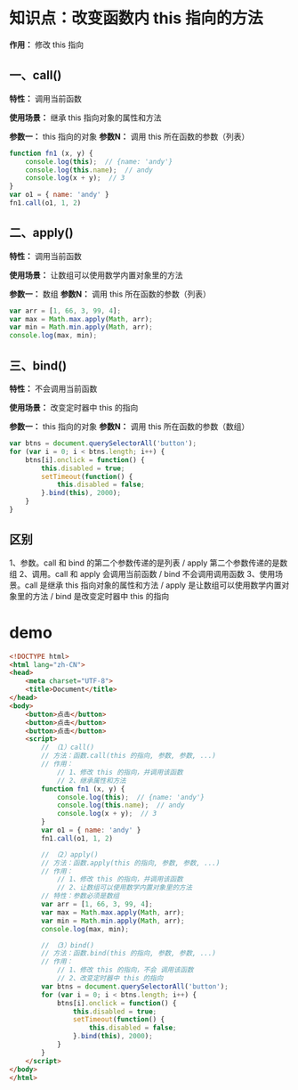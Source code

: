 # 知识点：改变函数内 this 指向的方法

**作用：** 修改 this 指向

## 一、call()
**特性：** 调用当前函数

**使用场景：** 继承 this 指向对象的属性和方法

**参数一：** this 指向的对象
**参数N：** 调用 this 所在函数的参数（列表）

```js
function fn1 (x, y) {
    console.log(this);  // {name: 'andy'}
    console.log(this.name);  // andy
    console.log(x + y);  // 3
}
var o1 = { name: 'andy' }
fn1.call(o1, 1, 2)
```

## 二、apply()
**特性：** 调用当前函数

**使用场景：** 让数组可以使用数学内置对象里的方法

**参数一：** 数组
**参数N：** 调用 this 所在函数的参数（列表）

```js
var arr = [1, 66, 3, 99, 4];
var max = Math.max.apply(Math, arr);
var min = Math.min.apply(Math, arr);
console.log(max, min);
```

## 三、bind()
**特性：** 不会调用当前函数

**使用场景：** 改变定时器中 this 的指向

**参数一：** this 指向的对象
**参数N：** 调用 this 所在函数的参数（数组）

```js
var btns = document.querySelectorAll('button');
for (var i = 0; i < btns.length; i++) {
    btns[i].onclick = function() {
        this.disabled = true;
        setTimeout(function() {
            this.disabled = false;
        }.bind(this), 2000);
    }
}
```

## 区别
  1、参数。call 和 bind 的第二个参数传递的是列表 / apply 第二个参数传递的是数组
  2、调用。call 和 apply 会调用当前函数 / bind 不会调用调用函数
  3、使用场景。call 是继承 this 指向对象的属性和方法 / apply 是让数组可以使用数学内置对象里的方法 / bind 是改变定时器中 this 的指向

# demo
```html
<!DOCTYPE html>
<html lang="zh-CN">
<head>
    <meta charset="UTF-8">
    <title>Document</title>
</head>
<body>
    <button>点击</button>
    <button>点击</button>
    <button>点击</button>
    <script>
        // （1）call()
        // 方法：函数.call(this 的指向, 参数, 参数, ...)
        // 作用：
            // 1、修改 this 的指向，并调用该函数
            // 2、继承属性和方法
        function fn1 (x, y) {
            console.log(this);  // {name: 'andy'}
            console.log(this.name);  // andy
            console.log(x + y);  // 3
        }
        var o1 = { name: 'andy' }
        fn1.call(o1, 1, 2)

        // （2）apply()
        // 方法：函数.apply(this 的指向, 参数, 参数, ...)
        // 作用：
            // 1、修改 this 的指向，并调用该函数
            // 2、让数组可以使用数学内置对象里的方法
        // 特性：参数必须是数组
        var arr = [1, 66, 3, 99, 4];
        var max = Math.max.apply(Math, arr);
        var min = Math.min.apply(Math, arr);
        console.log(max, min);

        // （3）bind()
        // 方法：函数.bind(this 的指向, 参数, 参数, ...)
        // 作用：
            // 1、修改 this 的指向，不会 调用该函数
            // 2、改变定时器中 this 的指向
        var btns = document.querySelectorAll('button');
        for (var i = 0; i < btns.length; i++) {
            btns[i].onclick = function() {
                this.disabled = true;
                setTimeout(function() {
                    this.disabled = false;
                }.bind(this), 2000);
            }
        }
    </script>
</body>
</html>
```